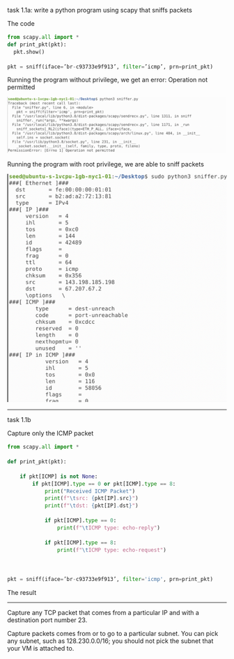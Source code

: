 task 1.1a: write a python program using scapy that sniffs packets

The code

```python
from scapy.all import *
def print_pkt(pkt):
  pkt.show()

pkt = sniff(iface=’br-c93733e9f913’, filter=’icmp’, prn=print_pkt)
```


Running the program without privilege, we get an error: Operation not permitted

![alt](./withoutprivilege.png)

Running the program with root privilege, we are able to sniff packets

![alt](./withprivilege.png)

-----------------------------


task 1.1b


Capture only the ICMP packet

```python
from scapy.all import *

def print_pkt(pkt): 

	if pkt[ICMP] is not None:
		if pkt[ICMP].type == 0 or pkt[ICMP].type == 8:
			print("Received ICMP Packet")
			print(f"\tsrc: {pkt[IP].src}")
			print(f"\tdst: {pkt[IP].dst}")

			if pkt[ICMP].type == 0:
				print(f"\tICMP type: echo-reply")
			
			if pkt[ICMP].type == 8:
				print(f"\tICMP type: echo-request")



pkt = sniff(iface=’br-c93733e9f913’, filter='icmp', prn=print_pkt)
```

The result


-----------------------------

Capture any TCP packet that comes from a particular IP and with a destination port number 23.

Capture packets comes from or to go to a particular subnet. You can pick any subnet, such as
128.230.0.0/16; you should not pick the subnet that your VM is attached to.